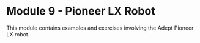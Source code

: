 # Module 9 - Pioneer LX Robot

This module contains examples and exercises involving the Adept Pioneer LX robot.

